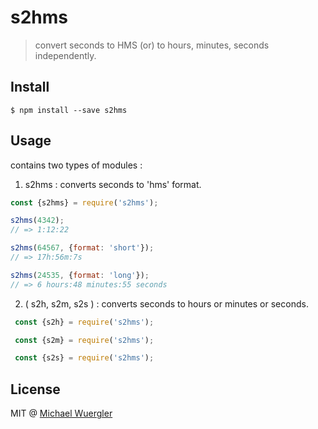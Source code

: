 # s2hms
> convert seconds to HMS (or) to hours, minutes, seconds independently.

## Install

```
$ npm install --save s2hms
```

## Usage

contains two types of modules :

1) s2hms : converts seconds to 'hms' format.

```js
const {s2hms} = require('s2hms');

s2hms(4342);
// => 1:12:22

s2hms(64567, {format: 'short'});
// => 17h:56m:7s

s2hms(24535, {format: 'long'});
// => 6 hours:48 minutes:55 seconds

```

2) ( s2h, s2m, s2s ) : converts seconds to hours or minutes or seconds.

```js
 const {s2h} = require('s2hms'); 

 const {s2m} = require('s2hms'); 

 const {s2s} = require('s2hms');

```



## License

MIT @ [Michael Wuergler](http://www.numetriclabs.com)

